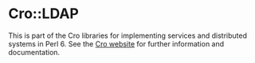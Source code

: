 # Cro::LDAP

This is part of the Cro libraries for implementing services and distributed
systems in Perl 6. See the [Cro website](http://cro.services/) for further
information and documentation.
